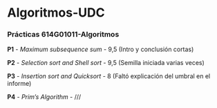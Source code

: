 # Algoritmos-UDC
### Prácticas 614G01011-Algoritmos

**P1** - *Maximum subsequence sum* - 9,5 (Intro y conclusión cortas) <br />

**P2** - *Selection sort and Shell sort* - 9,5 (Semilla iniciada varias veces) <br />

**P3** - *Insertion sort and Quicksort* - 8 (Faltó explicación del umbral en el informe) <br />

**P4** - *Prim’s Algorithm* - /// <br />
